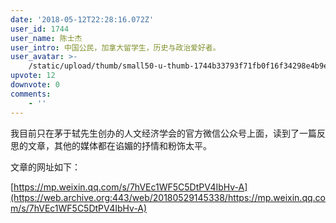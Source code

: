 ```yaml
---
date: '2018-05-12T22:28:16.072Z'
user_id: 1744
user_name: 陈士杰
user_intro: 中国公民，加拿大留学生，历史与政治爱好者。
user_avatar: >-
    /static/upload/thumb/small50-u-thumb-1744b33793f71fb0f16f34298e4b9ea5b3029c60d1bc.png
upvote: 12
downvote: 0
comments:
    - ''
---
```


我目前只在茅于轼先生创办的人文经济学会的官方微信公众号上面，读到了一篇反思的文章，其他的媒体都在谄媚的抒情和粉饰太平。

文章的网址如下：

[https://mp.weixin.qq.com/s/7hVEc1WF5C5DtPV4IbHv-A](https://web.archive.org:443/web/20180529145338/https://mp.weixin.qq.com/s/7hVEc1WF5C5DtPV4IbHv-A)
